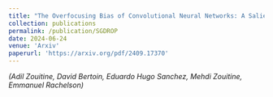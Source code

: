 ```yaml
---
title: "The Overfocusing Bias of Convolutional Neural Networks: A Saliency-Guided Regularization Approach"
collection: publications
permalink: /publication/SGDROP
date: 2024-06-24
venue: 'Arxiv'
paperurl: 'https://arxiv.org/pdf/2409.17370'
---
```

*(Adil Zouitine, David Bertoin, Eduardo Hugo Sanchez, Mehdi Zouitine, Emmanuel Rachelson)*  
<!-- [Download paper here](https://arxiv.org/pdf/2409.17370) -->
